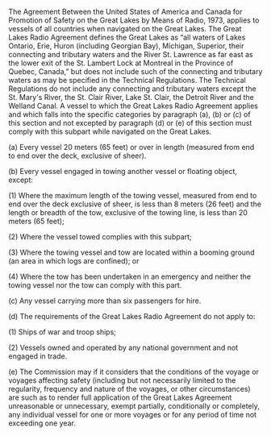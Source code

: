 The Agreement Between the United States of America and Canada for Promotion of Safety on the Great Lakes by Means of Radio, 1973, applies to vessels of all countries when navigated on the Great Lakes. The Great Lakes Radio Agreement defines the Great Lakes as “all waters of Lakes Ontario, Erie, Huron (including Georgian Bay), Michigan, Superior, their connecting and tributary waters and the River St. Lawrence as far east as the lower exit of the St. Lambert Lock at Montreal in the Province of Quebec, Canada,” but does not include such of the connecting and tributary waters as may be specified in the Technical Regulations. The Technical Regulations do not include any connecting and tributary waters except the St. Mary's River, the St. Clair River, Lake St. Clair, the Detroit River and the Welland Canal. A vessel to which the Great Lakes Radio Agreement applies and which falls into the specific categories by paragraph (a), (b) or (c) of this section and not excepted by paragraph (d) or (e) of this section must comply with this subpart while navigated on the Great Lakes.

(a) Every vessel 20 meters (65 feet) or over in length (measured from end to end over the deck, exclusive of sheer).

(b) Every vessel engaged in towing another vessel or floating object, except:

(1) Where the maximum length of the towing vessel, measured from end to end over the deck exclusive of sheer, is less than 8 meters (26 feet) and the length or breadth of the tow, exclusive of the towing line, is less than 20 meters (65 feet);

(2) Where the vessel towed complies with this subpart;

(3) Where the towing vessel and tow are located within a booming ground (an area in which logs are confined); or

(4) Where the tow has been undertaken in an emergency and neither the towing vessel nor the tow can comply with this part.

(c) Any vessel carrying more than six passengers for hire.

(d) The requirements of the Great Lakes Radio Agreement do not apply to:

(1) Ships of war and troop ships;

(2) Vessels owned and operated by any national government and not engaged in trade.

(e) The Commission may if it considers that the conditions of the voyage or voyages affecting safety (including but not necessarily limited to the regularity, frequency and nature of the voyages, or other circumstances) are such as to render full application of the Great Lakes Agreement unreasonable or unnecessary, exempt partially, conditionally or completely, any individual vessel for one or more voyages or for any period of time not exceeding one year.

